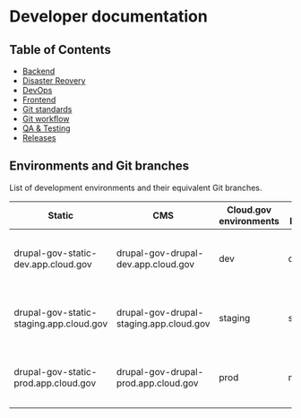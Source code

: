 # Developer documentation

## Table of Contents

- [Backend](backend.md)
- [Disaster Reovery](disasterrecovery.md)
- [DevOps](devops.md)
- [Frontend](frontend.md)
- [Git standards](gitstandards.md)
- [Git workflow](gitworkflow.md)
- [QA & Testing](testing.md)
- [Releases](releases.md)

## Environments and Git branches
List of development environments and their equivalent Git branches.

| **Static**        | **CMS**            | **Cloud.gov environments** | **Git branch** | **Use case**                                             |
|-------------------|--------------------|----------------------------|----------------|----------------------------------------------------------|
| drupal-gov-static-dev.app.cloud.gov  | drupal-gov-drupal-dev.app.cloud.gov   | dev            | develop            | App work that is ready for testing in cloud.gov          |
| drupal-gov-static-staging.app.cloud.gov  | drupal-gov-drupal-staging.app.cloud.gov   | staging            | stage            | All work that is ready for release/UAT testing          |
| drupal-gov-static-prod.app.cloud.gov  | drupal-gov-drupal-prod.app.cloud.gov   | prod            | main            | All work that is approved and released          |



